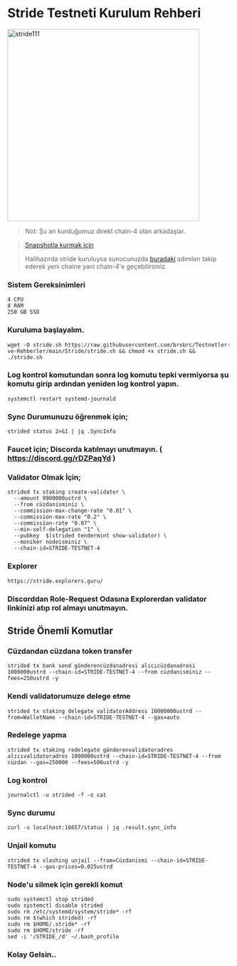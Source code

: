 # Stride Testneti Kurulum Rehberi

<img width="431" alt="stride111" src="https://user-images.githubusercontent.com/107190154/184557695-bc92418f-1eb8-4514-ae06-d89802efda9a.png">

> Not: Şu an kurduğumuz direkt chain-4 olan arkadaşlar.

> [Snapshotla kurmak için](https://github.com/brsbrc/Testnetler-ve-Rehberler/blob/main/Stride/snapshot.md)

> Halihazırda stride kuruluysa sunucunuzda [buradaki](https://github.com/brsbrc/Testnetler-ve-Rehberler/blob/main/Stride/stride-chain-4-yukseltme.md) adımları takip ederek yeni chaine yani chain-4'e geçebilirsiniz.


### Sistem Gereksinimleri 

```
4 CPU
8 RAM
250 GB SSD
```

### Kuruluma başlayalım.

```
wget -O stride.sh https://raw.githubusercontent.com/brsbrc/Testnetler-ve-Rehberler/main/Stride/stride.sh && chmod +x stride.sh && ./stride.sh
```

### Log kontrol komutundan sonra log komutu tepki vermiyorsa şu komutu girip ardından yeniden log kontrol yapın.

```
systemctl restart systemd-journald
```

### Sync Durumunuzu öğrenmek için;

```
strided status 2>&1 | jq .SyncInfo
```

### Faucet için; Discorda katılmayı unutmayın. ( https://discord.gg/rDZPaqYd )

### Validator Olmak İçin;

```
strided tx staking create-validator \
  --amount 9900000ustrd \
  --from cüzdanisminiz \
  --commission-max-change-rate "0.01" \
  --commission-max-rate "0.2" \
  --commission-rate "0.07" \
  --min-self-delegation "1" \
  --pubkey  $(strided tendermint show-validator) \
  --moniker nodeisminiz \
  --chain-id=STRIDE-TESTNET-4 
```

### Explorer

```
https://stride.explorers.guru/
```

### Discorddan Role-Request Odasına Explorerdan validator linkinizi atıp rol almayı unutmayın.

## Stride Önemli Komutlar

### Cüzdandan cüzdana token transfer

```
strided tx bank send gönderencüzdanadresi alıcıcüzdanadresi 1000000ustrd --chain-id=STRIDE-TESTNET-4 --from cüzdanisminiz --fees=250ustrd -y
```

### Kendi validatorumuze delege etme

```
strided tx staking delegate validatorAddress 10000000ustrd --from=WalletName --chain-id=STRIDE-TESTNET-4 --gas=auto
```

### Redelege yapma

```
strided tx staking redelegate gönderenvalidatoradres alıcıvalidatoradres 1000000ustrd --chain-id=STRIDE-TESTNET-4 --from cüzdan --gas=250000 --fees=500ustrd -y
```

### Log kontrol

```
journalctl -u strided -f -o cat
```

### Sync durumu

```
curl -s localhost:16657/status | jq .result.sync_info
```

### Unjail komutu

```
strided tx slashing unjail --from=Cüzdanismi --chain-id=STRIDE-TESTNET-4 --gas-prices=0.025ustrd
```

### Node'u silmek için gerekli komut

```
sudo systemctl stop strided
sudo systemctl disable strided
sudo rm /etc/systemd/system/stride* -rf
sudo rm $(which strided) -rf
sudo rm $HOME/.stride* -rf
sudo rm $HOME/stride -rf
sed -i '/STRIDE_/d' ~/.bash_profile
```

### Kolay Gelsin..

